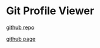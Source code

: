 # Git Profile Viewer  

[github repo](https://github.com/amirparsa-sal/IE-Midterm)  

[github page](https://amirparsa-sal.github.io/IE-Midterm)  


